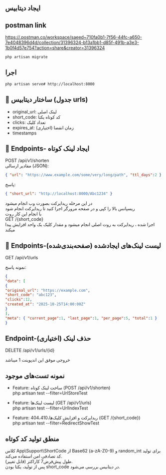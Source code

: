 ## ایجاد دیتابیس 

## postman link
[https://.postman.co/workspace/saeed~710fa0b1-7f56-44fc-a650-7e4048396d4d/collection/31396324-b13a1bb1-d85f-491b-a3e3-1b0f4d57e754?action=share&creator=31396324](https://www.postman.com/spaceflight-architect-7014679/workspace/public/collection/31396324-eb7c056f-441b-478a-803d-be9ff8fbb202?action=share&creator=31396324)

``` bash 
php artisan migrate
```

## اجرا 
```bash
php artisan serve# http://localhost:8000
```




##  🧱 ساختار دیتابیس (جدول urls) 
- original_url: لینک اصلی
- short_code: کد کوتاه یکتا
- clicks: تعداد کلیک
- expires_at: زمان انقضا (اختیاری)
- timestamps




## 📡 Endpoints- ایجاد لینک کوتاه 
POST /api/v1/shorten <br>
مقادیر ارسالی (JSON):
 ```json
{ "url": "https://www.example.com/some/very/long/path", "ttl_days":2 }
```

پاسخ:
``` json
{ "short_url": "http://localhost:8000/Abc1234" }
```
در این مرحله ریدایرکت بصورت وب انجام میشود<br>
ریسپانس بالا را کپی و در صفحه مرورگر اجرا کنید تا ریدایرکت انجام شود<br>
با انجام این کار روت <br>
GET /{short_code} <br>
اجرا شده ، ریدایرکت به روت اصلی انجام میشود و مقدار کلیک یک واحد افزایش پیدا میکند


## 📡 Endpoints-لیست لینک‌های ایجادشده (صفحه‌بندی‌شده)

GET /api/v1/urls

نمونه پاسخ:
```json
{
"data": [
{
"original_url": "https://example.com",
"short_code": "abc123",
"clicks":12,
"created_at": "2025-10-25T14:00:00Z"
}
],
"meta": { "current_page":1, "last_page":1, "per_page":5, "total":1 }
}
```

## Endpoint-حذف لینک (اختیاری)

DELETE /api/v1/urls/{id}

خروجی موفق این اندپوینت 1 میباشد


##  نمونه تست‌های موجود 

- Feature: ساخت لینک کوتاه (POST /api/v1/shorten)<br>
php artisan test --filter=UrlStoreTest

- Feature: لیست لینک‌ها (GET /api/v1/urls)<br>
php artisan test --filter=UrlIndexTest

- Feature: ریدایرکت و افزایش کلیک‌ها،404،410 (GET /{short_code})<br>
php artisan test --filter=RedirectShowTest





## منطق تولید کد کوتاه


 کلاس App\Support\ShortCode از Base62 (a-zA-Z0-9) و random_int برای تولید کد تصادفی امن استفاده می‌کند.<br>
طول پیش‌فرض7 کاراکتر (قابل تغییر).<br>
پس از تولید، یکتا بودن short_code در دیتابیس بررسی می‌شود.








